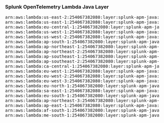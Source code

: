 <h3>Splunk OpenTelemetry Lambda Java Layer</h3>

<pre>
arn:aws:lambda:us-east-2:254067382080:layer:splunk-apm-java:98
arn:aws:lambda:us-east-1:254067382080:layer:splunk-apm-java:9
arn:aws:lambda:eu-central-1:254067382080:layer:splunk-apm-java:9
arn:aws:lambda:us-west-1:254067382080:layer:splunk-apm-java:9
arn:aws:lambda:us-west-2:254067382080:layer:splunk-apm-java:9
arn:aws:lambda:ap-south-1:254067382080:layer:splunk-apm-java:9
arn:aws:lambda:ap-northeast-1:254067382080:layer:splunk-apm-java:9
arn:aws:lambda:ap-northeast-2:254067382080:layer:splunk-apm-java:9
arn:aws:lambda:ap-southeast-1:254067382080:layer:splunk-apm-java:9
arn:aws:lambda:ap-southeast-2:254067382080:layer:splunk-apm-java:9
arn:aws:lambda:ca-central-1:254067382080:layer:splunk-apm-java:9
arn:aws:lambda:eu-west-1:254067382080:layer:splunk-apm-java:9
arn:aws:lambda:eu-west-2:254067382080:layer:splunk-apm-java:9
arn:aws:lambda:eu-west-3:254067382080:layer:splunk-apm-java:9
arn:aws:lambda:eu-north-1:254067382080:layer:splunk-apm-java:9
arn:aws:lambda:sa-east-1:254067382080:layer:splunk-apm-java:9
arn:aws:lambda:eu-south-1:254067382080:layer:splunk-apm-java:9
arn:aws:lambda:ap-northeast-3:254067382080:layer:splunk-apm-java:9
arn:aws:lambda:ap-east-1:254067382080:layer:splunk-apm-java:9
arn:aws:lambda:af-south-1:254067382080:layer:splunk-apm-java:9
arn:aws:lambda:me-south-1:254067382080:layer:splunk-apm-java:9
</pre>
